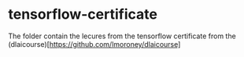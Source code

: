 # tensorflow-certificate

The folder contain the lecures from the tensorflow certificate from the (dlaicourse)[https://github.com/lmoroney/dlaicourse]
